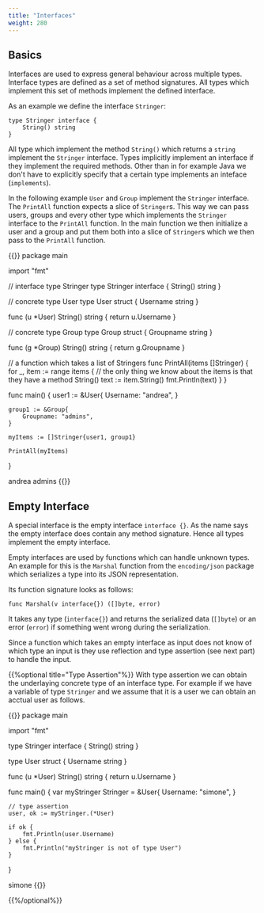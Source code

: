 ```yaml
---
title: "Interfaces"
weight: 280
---
```



## Basics

Interfaces are used to express general behaviour across multiple types.
Interface types are defined as a set of method signatures.
All types which implement this set of methods implement the defined interface.

As an example we define the interface `Stringer`:
```golang
type Stringer interface {
	String() string
}
```

All type which implement the method `String()` which returns a `string` implement the `Stringer` interface.
Types implicitly implement an interface if they implement the required methods. Other than in for example Java we don't have to explicitly specify that a certain type implements an inteface (`implements`).


In the following example `User` and `Group` implement the `Stringer` interface.
The `PrintAll` function expects a slice of `Stringer`s. This way we can pass users, groups and every other type which implements the `Stringer` interface to the `PrintAll` function.
In the main function we then initialize a user and a group and put them both into a slice of `Stringer`s which we then pass to the `PrintAll` function.


{{<go-playground>}}
package main

import "fmt"

// interface type Stringer
type Stringer interface {
	String() string
}

// concrete type User
type User struct {
	Username string
}

func (u *User) String() string {
	return u.Username
}

// concrete type Group
type Group struct {
	Groupname string
}

func (g *Group) String() string {
	return g.Groupname
}

// a function which takes a list of Stringers
func PrintAll(items []Stringer) {
	for _, item := range items {
		// the only thing we know about the items is that they have a method String()
		text := item.String()
		fmt.Println(text)
	}
}

func main() {
	user1 := &User{
		Username: "andrea",
	}

	group1 := &Group{
		Groupname: "admins",
	}

	myItems := []Stringer{user1, group1}

	PrintAll(myItems)
}
<!--output-->
andrea
admins
{{</go-playground>}}


## Empty Interface

A special interface is the empty interface `interface {}`.
As the name says the empty interface does contain any method signature.
Hence all types implement the empty interface.

Empty interfaces are used by functions which can handle unknown types.
An example for this is the `Marshal` function from the `encoding/json` package which serializes a type into its JSON representation.

Its function signature looks as follows:
```golang
func Marshal(v interface{}) ([]byte, error)
```

It takes any type (`interface{}`) and returns the serialized data (`[]byte`) or an error (`error`) if something went wrong during the serialization.

Since a function which takes an empty interface as input does not know of which type an input is they use reflection and type assertion (see next part) to handle the input.

{{%optional title="Type Assertion"%}}
With type assertion we can obtain the underlaying concrete type of an interface type.
For example if we have a variable of type `Stringer` and we assume that it is a user we can obtain an acctual user as follows.

{{<go-playground hl_lines="23">}}
package main

import "fmt"

type Stringer interface {
	String() string
}

type User struct {
	Username string
}

func (u *User) String() string {
	return u.Username
}

func main() {
	var myStringer Stringer = &User{
		Username: "simone",
	}

	// type assertion
	user, ok := myStringer.(*User)

	if ok {
		fmt.Println(user.Username)
	} else {
		fmt.Println("myStringer is not of type User")
	}
}
<!--output-->
simone
{{</go-playground>}}

{{%/optional%}}

